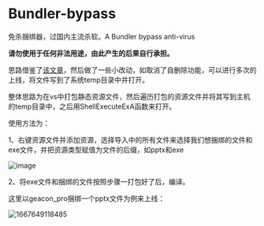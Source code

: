 # Bundler-bypass

免杀捆绑器，过国内主流杀软。A Bundler bypass anti-virus

**请勿使用于任何非法用途，由此产生的后果自行承担。**

思路借鉴了[该文章](https://forum.butian.net/share/1778)，然后做了一些小改动，如取消了自删除功能，可以进行多次的上线，将文件写到了系统temp目录中并打开。

整体思路为在vs中打包静态资源文件，然后遍历打包的资源文件并将其写到主机的temp目录中，之后用ShellExecuteExA函数来打开。

使用方法为：

1、右键资源文件并添加资源，选择导入中的所有文件来选择我们想捆绑的文件和exe文件，并把资源类型赋值为文件的后缀，如pptx和exe

![image](https://user-images.githubusercontent.com/48757788/200118397-1a05cf8d-bb7e-4e63-94e0-5e11bf2f7df1.png)

2、将exe文件和捆绑的文件按照步骤一打包好了后，编译。

这里以geacon_pro捆绑一个pptx文件为例来上线：

![1667649118485](https://user-images.githubusercontent.com/48757788/200118502-94241fb7-526c-41c4-92b1-b6c9375223f7.jpg)




